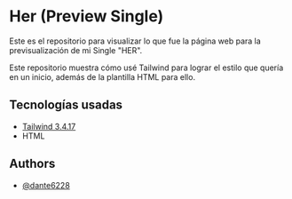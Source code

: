 
# Her (Preview Single)

Este es el repositorio para visualizar lo que fue la página web para la previsualización de mi Single "HER".

Este repositorio muestra cómo usé Tailwind para lograr el estilo que quería en un inicio, además de la plantilla HTML para ello.


## Tecnologías usadas

 - [Tailwind 3.4.17](https://v3.tailwindcss.com/)
 - HTML


## Authors

- [@dante6228](https://www.github.com/dante6228)

